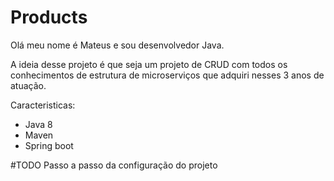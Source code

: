# Products

Olá meu nome é Mateus e sou desenvolvedor Java.

A ideia desse projeto é que seja um projeto de CRUD com todos os conhecimentos de estrutura de
microserviços que adquiri nesses 3 anos de atuação.

Caracteristicas:
- Java 8
- Maven
- Spring boot


#TODO
Passo a passo da configuração do projeto
